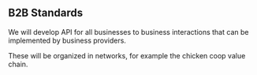 ## B2B Standards

We will develop API for all businesses to business interactions that can be implemented by business providers.

These will be organized in networks, for example the chicken coop value chain.
